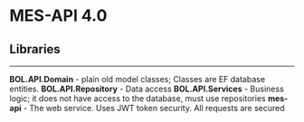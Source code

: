 # MES-API 4.0

## Libraries
___
**BOL.API.Domain** - plain old model classes; Classes are EF database entities.
**BOL.API.Repository** - Data access
**BOL.API.Services** - Business logic; it does not have access to the database, must use repositories
**mes-api** - The web service.  Uses JWT token security. All requests are secured

